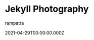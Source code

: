 ---
title: Jekyll Photography
github: https://github.com/rampatra/photography
demo: https://photography.rampatra.com/
license: GPL-3.0 License
author: rampatra
author_link: ''
author_twitter: ''
date: 2021-04-29T00:00:00.000Z
ssg:
  - Jekyll
cms: null
css: null
category:
  - Portfolio
description: A free online portfolio website to showcase your photos.
draft: true
publish_date: '2017-02-18T17:38:02Z'
update_date: '2022-08-31T09:24:15Z'
github_star: 604
github_fork: 696
---